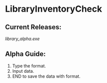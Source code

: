 # LibraryInventoryCheck

## Current Releases:

*library_alpha.exe*

## Alpha Guide:

1. Type the format.
2. Input data.
3. END to save the data with format.



